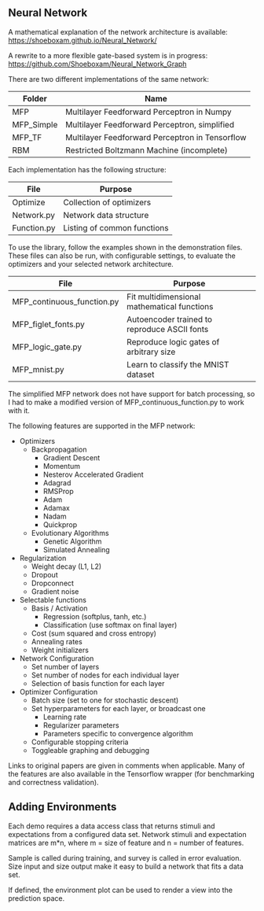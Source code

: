 ## Neural Network

A mathematical explanation of the network architecture is available:  
https://shoeboxam.github.io/Neural_Network/  

A rewrite to a more flexible gate-based system is in progress:  
https://github.com/Shoeboxam/Neural_Network_Graph  

There are two different implementations of the same network:  

|   Folder   |                       Name                      |
|------------|-------------------------------------------------|
| MFP        | Multilayer Feedforward Perceptron in Numpy      |
| MFP_Simple | Multilayer Feedforward Perceptron, simplified   |
| MFP_TF     | Multilayer Feedforward Perceptron in Tensorflow |
| RBM        | Restricted Boltzmann Machine (incomplete)       |
	
Each implementation has the following structure:  

|     File    |           Purpose           |
|-------------|-----------------------------|
| Optimize    | Collection of optimizers    |
| Network.py  | Network data structure      |
| Function.py | Listing of common functions |

To use the library, follow the examples shown in the demonstration files. These files can also be run, with configurable settings, to evaluate the optimizers and your selected network architecture.  

|            File            |                   Purpose                    |
|----------------------------|----------------------------------------------|
| MFP_continuous_function.py | Fit multidimensional mathematical functions  |
| MFP_figlet_fonts.py        | Autoencoder trained to reproduce ASCII fonts |
| MFP_logic_gate.py          | Reproduce logic gates of arbitrary size      |
| MFP_mnist.py               | Learn to classify the MNIST dataset          |

The simplified MFP network does not have support for batch processing, so I had to make a modified version of MFP_continuous_function.py to work with it.  

The following features are supported in the MFP network:  
- Optimizers
    + Backpropagation
        * Gradient Descent
        * Momentum
        * Nesterov Accelerated Gradient
        * Adagrad
        * RMSProp
        * Adam
        * Adamax
        * Nadam
        * Quickprop
    + Evolutionary Algorithms
        * Genetic Algorithm
        * Simulated Annealing
- Regularization
    + Weight decay (L1, L2)
    + Dropout
    + Dropconnect
    + Gradient noise
- Selectable functions
    + Basis / Activation
        * Regression (softplus, tanh, etc.)
        * Classification (use softmax on final layer)
    + Cost (sum squared and cross entropy)
    + Annealing rates
    + Weight initializers
- Network Configuration
    + Set number of layers
    + Set number of nodes for each individual layer
    + Selection of basis function for each layer
- Optimizer Configuration
    + Batch size (set to one for stochastic descent)
    + Set hyperparameters for each layer, or broadcast one
        * Learning rate
        * Regularizer parameters
        * Parameters specific to convergence algorithm
    + Configurable stopping criteria
    + Toggleable graphing and debugging

Links to original papers are given in comments when applicable. Many of the features are also available in the Tensorflow wrapper (for benchmarking and correctness validation).


## Adding Environments  
Each demo requires a data access class that returns stimuli and expectations from a configured data set. Network stimuli and expectation matrices are m*n, where m = size of feature and n = number of features. 

Sample is called during training, and survey is called in error evaluation. 
Size input and size output make it easy to build a network that fits a data set.  

If defined, the environment plot can be used to render a view into the prediction space.
